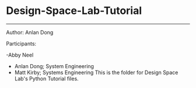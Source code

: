 # Design-Space-Lab-Tutorial
--- 
Author: Anlan Dong

Participants: 

-Abby Neel
- Anlan Dong; System Engineering
- Matt Kirby; Systems Engineering
This is the folder for Design Space Lab's Python Tutorial files. 

